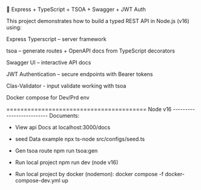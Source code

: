 🚀 Express + TypeScript + TSOA + Swagger + JWT Auth

This project demonstrates how to build a typed REST API in Node.js (v16) using:

Express Typerscript – server framework

tsoa – generate routes + OpenAPI docs from TypeScript decorators

Swagger UI – interactive API docs

JWT Authentication – secure endpoints with Bearer tokens

Clas-Validator - input validate working with tsoa

Docker compose for Dev/Prd env

======================================== Node v16 --------------------------
Documents:
- View api Docs at
localhost:3000/docs
- seed Data example
npx ts-node src/configs/seed.ts

- Gen tsoa route
npm run tsoa:gen
- Run local project 
npm run dev (node v16)
- Run local project by docker (nodemon):
docker compose -f docker-compose-dev.yml up
